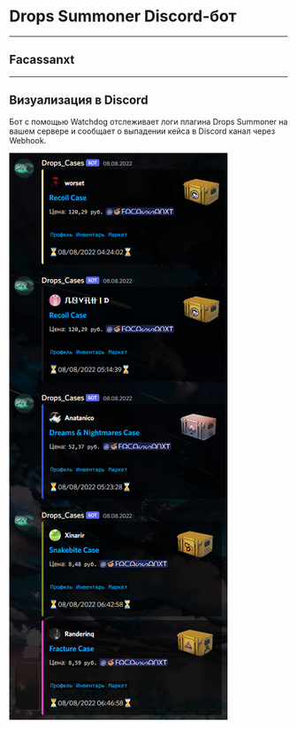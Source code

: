 # Drops Summoner Discord-бот 
____
## Facassanxt
____
## Визуализация в Discord
Бот с помощью Watchdog отслеживает логи плагина Drops Summoner на вашем сервере и сообщает о выпадении кейса в Discord канал через Webhook.

![Визуализация в Discord](https://github.com/Facassanxt/Case2Discord/blob/main/image.png)
